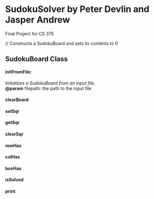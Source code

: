 # SudokuSolver by Peter Devlin and Jasper Andrew
Final Project for CS 375

// Constructs a SudokuBoard and sets its contents to 0
## SudokuBoard Class

#### initFromFile:
*Initializes a SudokuBoard from an input file.*<br/>
**@param** filepath: the path to the input file

#### clearBoard

#### setSqr

#### getSqr

#### clearSqr

#### rowHas

#### colHas

#### boxHas

#### isSolved

#### print
